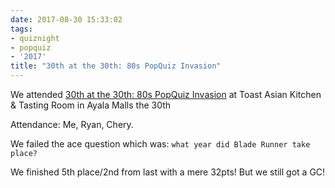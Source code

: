 ```yaml
---
date: 2017-08-30 15:33:02
tags:
- quiznight
- popquiz
- '2017'
title: "30th at the 30th: 80s PopQuiz Invasion"
---
```


We attended [30th at the 30th: 80s PopQuiz Invasion](https://www.facebook.com/events/1391288754240023/) at Toast Asian Kitchen & Tasting Room in Ayala Malls the 30th

Attendance: Me, Ryan, Chery.

We failed the ace question which was: `what year did Blade Runner take place?`

We finished 5th place/2nd from last with a mere 32pts! But we still got a GC!